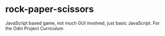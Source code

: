 # rock-paper-scissors

JavaScript based game, not much GUI involved, just basic JavaScript. For the Odin Project Curriculum